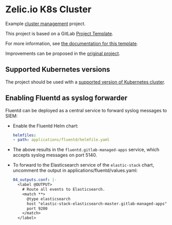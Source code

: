 # Zelic.io K8s Cluster

Example [cluster management](https://docs.gitlab.com/ee/user/clusters/management_project.html) project.

This project is based on a GitLab [Project Template](https://docs.gitlab.com/ee/gitlab-basics/create-project.html).

For more information, see [the documentation for this template](https://docs.gitlab.com/ee/user/clusters/management_project_template.html).

Improvements can be proposed in the [original project](https://gitlab.com/gitlab-org/project-templates/cluster-management).

## Supported Kubernetes versions

The project should be used with a [supported version of Kubernetes cluster](https://docs.gitlab.com/ee/user/project/clusters/#supported-cluster-versions).

## Enabling Fluentd as syslog forwarder

Fluentd can be deployed as a central service to forward syslog messages to SIEM:

* Enable the Fluentd Helm chart:

    ```yaml
    helmfiles:
    - path: applications/fluentd/helmfile.yaml
    ```

* The above results in the `fluentd.gitlab-managed-apps` service, which accepts
  syslog messages on port 5140.

* To forward to the Elasticsearch service of the `elastic-stack` chart,
  uncomment the output in applications/fluentd/values.yaml:

    ```yaml
    04_outputs.conf: |-
      <label @OUTPUT>
        # Route all events to Elasticsearch.
        <match **>
          @type elasticsearch
          host "elastic-stack-elasticsearch-master.gitlab-managed-apps"
          port 9200
        </match>
      </label>
    ```
